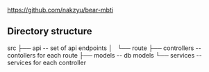 https://github.com/nakzyu/bear-mbti

## Directory structure

src
├── api -- set of api endpoints
│   └── route
├── controllers -- contollers for each route
├── models -- db models
└── services -- services for each controller
